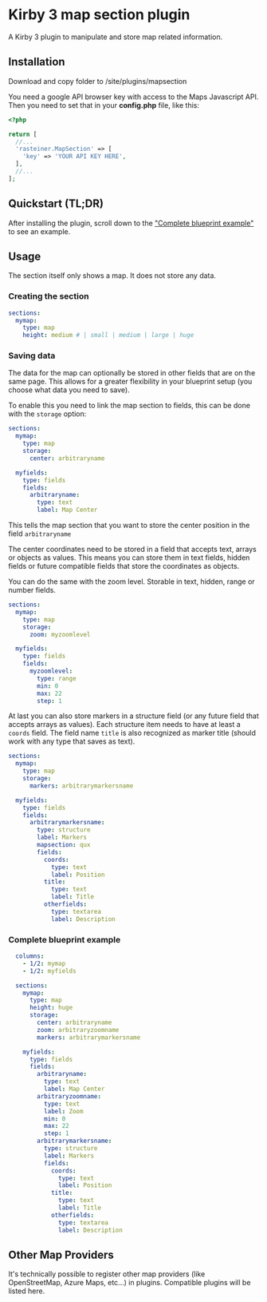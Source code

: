 # Kirby 3 map section plugin
A Kirby 3 plugin to manipulate and store map related information.

## Installation
Download and copy folder to /site/plugins/mapsection

You need a google API browser key with access to the Maps Javascript API. 
Then you need to set that in your **config.php** file, like this:
```php
<?php

return [
  //...
  'rasteiner.MapSection' => [
    'key' => 'YOUR API KEY HERE',
  ],
  //...
];
``` 

## Quickstart (TL;DR)
After installing the plugin, scroll down to the ["Complete blueprint example"](#complete-blueprint-example) to see an example. 

## Usage
The section itself only shows a map. It does not store any data. 

### Creating the section

```yaml
sections:
  mymap:
    type: map
    height: medium # | small | medium | large | huge
```

### Saving data
The data for the map can optionally be stored in other fields that are on the same page. This allows for a greater flexibility in your blueprint setup (you choose what data you need to save).

To enable this you need to link the map section to fields, this can be done with the `storage` option:

```yaml
sections:
  mymap:
    type: map
    storage:
      center: arbitraryname

  myfields:
    type: fields
    fields:
      arbitraryname:
        type: text
        label: Map Center
```
This tells the map section that you want to store the center position in the field `arbitraryname`

The center coordinates need to be stored in a field that accepts text, arrays or objects as values. This means you can store them in text fields, hidden fields or future compatible fields that store the coordinates as objects.

You can do the same with the zoom level. Storable in text, hidden, range or number fields. 

```yaml
sections:
  mymap:
    type: map
    storage:
      zoom: myzoomlevel

  myfields:
    type: fields
    fields:
      myzoomlevel:
        type: range
        min: 0
        max: 22
        step: 1
```

At last you can also store markers in a structure field (or any future field that accepts arrays as values). 
Each structure item needs to have at least a `coords` field. 
The field name `title` is also recognized as marker title (should work with any type that saves as text).

```yaml
sections:
  mymap:
    type: map
    storage:
      markers: arbitrarymarkersname

  myfields:
    type: fields
    fields:
      arbitrarymarkersname:
        type: structure
        label: Markers
        mapsection: qux
        fields:
          coords:
            type: text
            label: Position
          title:
            type: text
            label: Title
          otherfields:
            type: textarea
            label: Description
```

### Complete blueprint example

```yaml
  columns:
    - 1/2: mymap
    - 1/2: myfields

  sections:
    mymap:
      type: map
      height: huge
      storage:
        center: arbitraryname
        zoom: arbitraryzoomname
        markers: arbitrarymarkersname

    myfields:
      type: fields
      fields:
        arbitraryname:
          type: text
          label: Map Center
        arbitraryzoomname:
          type: text
          label: Zoom
          min: 0
          max: 22
          step: 1
        arbitrarymarkersname:
          type: structure
          label: Markers
          fields:
            coords:
              type: text
              label: Position
            title:
              type: text
              label: Title
            otherfields:
              type: textarea
              label: Description
```

## Other Map Providers

It's technically possible to register other map providers (like OpenStreetMap, Azure Maps, etc...) in plugins.
Compatible plugins will be listed here. 
